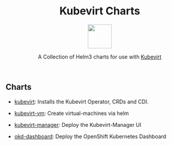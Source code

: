 
<h1 align=center>
Kubevirt Charts
</h1>
<p align="center">
  <img width="64" src="https://avatars.githubusercontent.com/u/18700703?s=200&v=4">
<p>
<p align=center>
A Collection of Helm3 charts for use with <a href="https://kubevirt.io/">Kubevirt</a>
</p>

<br>

## Charts

- [kubevirt](./charts/kubevirt): Installs the Kubevirt Operator, CRDs and CDI.

- [kubevirt-vm](./charts/kubevirt-vm): Create virtual-machines via helm

- [kubevirt-manager](./charts/kubevirt-manager): Deploy the Kubevirt-Manager UI

- [okd-dashboard](./charts/okd-dashboard): Deploy the OpenShift Kubernetes Dashboard
